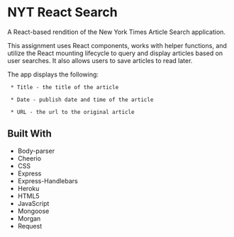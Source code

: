 # NYT React Search
A React-based rendition of the New York Times Article Search application. 

This assignment uses React components, works with helper functions, and utilize the React mounting lifecycle to query and display articles based on user searches. It also allows users to save articles to read later.

The app displays the following:

     * Title - the title of the article

     * Date - publish date and time of the article

     * URL - the url to the original article
  
## Built With

* Body-parser
* Cheerio
* CSS
* Express
* Express-Handlebars
* Heroku
* HTML5
* JavaScript
* Mongoose
* Morgan
* Request
